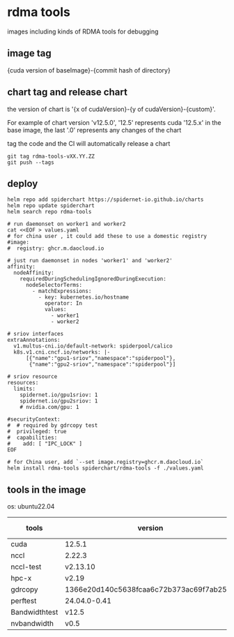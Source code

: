 # rdma tools

images including kinds of RDMA tools for debugging

## image tag

{cuda version of baseImage}-{commit hash of directory}

## chart tag and release chart

the version of chart is '{x of cudaVersion}-{y of cudaVersion}-{custom}'.

For example of chart version 'v12.5.0', '12.5' represents cuda '12.5.x' in the base image, the last '.0' represents any changes of the chart

tag the code and the CI will automatically release a chart

```shell
git tag rdma-tools-vXX.YY.ZZ 
git push --tags
```

## deploy

```shell
helm repo add spiderchart https://spidernet-io.github.io/charts
helm repo update spiderchart
helm search repo rdma-tools

# run daemonset on worker1 and worker2 
cat <<EOF > values.yaml
# for china user , it could add these to use a domestic registry
#image:
#  registry: ghcr.m.daocloud.io
 
# just run daemonset in nodes 'worker1' and 'worker2'
affinity:
  nodeAffinity:
    requiredDuringSchedulingIgnoredDuringExecution:
      nodeSelectorTerms:
        - matchExpressions:
          - key: kubernetes.io/hostname
            operator: In
            values:
              - worker1
              - worker2

# sriov interfaces
extraAnnotations:
  v1.multus-cni.io/default-network: spiderpool/calico
  k8s.v1.cni.cncf.io/networks: |-
      [{"name":"gpu1-sriov","namespace":"spiderpool"},
       {"name":"gpu2-sriov","namespace":"spiderpool"}]

# sriov resource
resources:
  limits:
    spidernet.io/gpu1sriov: 1
    spidernet.io/gpu2sriov: 1
    # nvidia.com/gpu: 1

#securityContext:
#  # required by gdrcopy test
#  privileged: true
#  capabilities:
#    add: [ "IPC_LOCK" ]
EOF

# for China user, add `--set image.registry=ghcr.m.daocloud.io`
helm install rdma-tools spiderchart/rdma-tools -f ./values.yaml

```

## tools in the image
os: ubuntu22.04

| tools         | version                                  | updated time |
|---------------|------------------------------------------|--------------|
| cuda          | 12.5.1                                   | 2024.7.30    |
| nccl          | 2.22.3                                   | 2024.7.30    |
| nccl-test     | v2.13.10                                 | 2024.7.30    |
| hpc-x         | v2.19                                    | 2024.7.30    |
| gdrcopy       | 1366e20d140c5638fcaa6c72b373ac69f7ab2532 | 2024.7.30    |
| perftest      | 24.04.0-0.41                             | 2024.7.30    |
| Bandwidthtest | v12.5                                    | 2024.7.30    |
| nvbandwidth   | v0.5                                     | 2024.8.14    |
